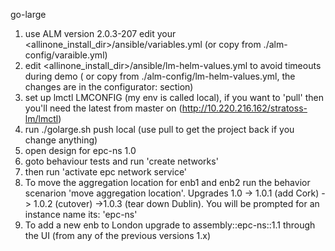 go-large

1. use ALM version 2.0.3-207 edit your <allinone_install_dir>/ansible/variables.yml (or copy from ./alm-config/varaible.yml)
1. edit <allinone_install_dir>/ansible/lm-helm-values.yml to avoid timeouts during demo ( or copy from ./alm-config/lm-helm-values.yml, the changes are in the configurator: section)
1. set up lmctl LMCONFIG  (my env is called local), if you want to 'pull' then you'll need the latest from master on (http://10.220.216.162/stratoss-lm/lmctl)
1. run ./golarge.sh push local   (use pull to get the project back if you change anything)
1. open design for epc-ns 1.0
1. goto behaviour tests and run 'create networks'
1. then run 'activate epc network service'
1. To move the aggregation location for enb1 and enb2 run the behavior scenarion 'move aggregation location'. Upgrades 1.0 -> 1.0.1 (add Cork) -> 1.0.2 (cutover) ->1.0.3 (tear down Dublin). You will be prompted for an instance name its: 'epc-ns'
1. To add a new enb to London upgrade to assembly::epc-ns::1.1 through the UI (from any of the previous versions 1.x)